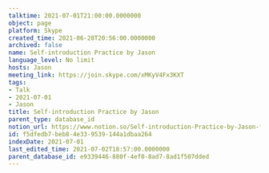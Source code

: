 ```yaml
---
talktime: 2021-07-01T21:00:00.0000000
object: page
platform: Skype
created_time: 2021-06-28T20:56:00.0000000
archived: false
name: Self-introduction Practice by Jason
language_level: No limit
hosts: Jason
meeting_link: https://join.skype.com/xMKyV4Fx3KXT
tags:
- Talk
- 2021-07-01
- Jason
title: Self-introduction Practice by Jason
parent_type: database_id
notion_url: https://www.notion.so/Self-introduction-Practice-by-Jason-f5dfedb7beb84e339539144a1dbaa264
id: f5dfedb7-beb8-4e33-9539-144a1dbaa264
indexDate: 2021-07-01
last_edited_time: 2021-07-02T18:57:00.0000000
parent_database_id: e9339446-880f-4ef0-8ad7-8ad1f507dded
---
```







